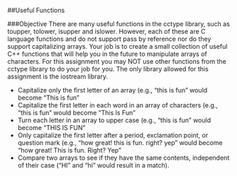 ##Useful Functions

###Objective
There are many useful functions in the cctype library, such as toupper, tolower, isupper and islower. However, each of these are C language functions and do not support pass by reference nor do they support capitalizing arrays. Your job is to create a small collection of useful C++ functions that will help you in the future to manipulate arrays of characters. For this assignment you may NOT use other functions from the cctype library to do your job for you. The only library allowed for this assignment is the iostream library.

* Capitalize only the first letter of an array (e.g., “this is fun” would become “This is fun”
* Capitalize the first letter in each word in an array of characters (e.g., “this is fun” would become “This Is Fun”
* Turn each letter in an array to upper case (e.g., “this is fun” would become “THIS IS FUN”
* Only capitalize the first letter after a period, exclamation point, or question mark (e.g., “how great! this is fun. right? yep” would become “how great! This is fun. Right? Yep”
* Compare two arrays to see if they have the same contents, independent of their case (“HI” and “hi” would result in a match).
